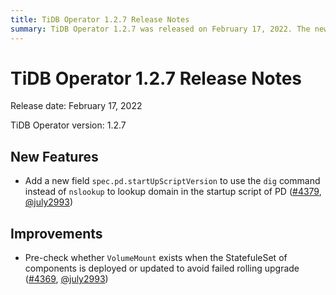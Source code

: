 ```yaml
---
title: TiDB Operator 1.2.7 Release Notes
summary: TiDB Operator 1.2.7 was released on February 17, 2022. The new feature includes the addition of a new field `spec.pd.startUpScriptVersion` to use the `dig` command instead of `nslookup` to lookup domain in the startup script of PD. An improvement was made to pre-check whether `VolumeMount` exists when the StatefulSet of components is deployed or updated to avoid failed rolling upgrade.
---
```

# TiDB Operator 1.2.7 Release Notes

Release date: February 17, 2022

TiDB Operator version: 1.2.7

## New Features

- Add a new field `spec.pd.startUpScriptVersion` to use the `dig` command instead of `nslookup` to lookup domain in the startup script of PD ([#4379](https://github.com/pingcap/tidb-operator/pull/4379), [@july2993](https://github.com/july2993))

## Improvements

- Pre-check whether `VolumeMount` exists when the StatefuleSet of components is deployed or updated to avoid failed rolling upgrade ([#4369](https://github.com/pingcap/tidb-operator/pull/4369), [@july2993](https://github.com/july2993))